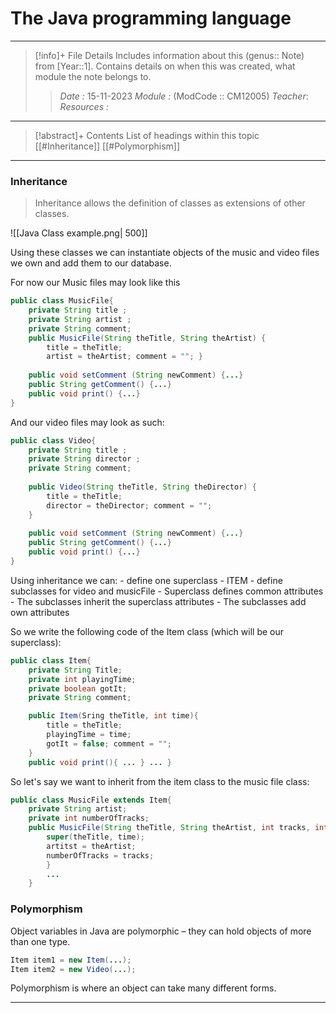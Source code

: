 # The Java programming language
---
> [!info]+ File Details
> Includes information about this (genus:: Note) from [Year::1]. Contains details on when this was created, what module the note belongs to.
> > *Date :*  15-11-2023 
> > *Module :* (ModCode :: CM12005) 
> > *Teacher*: 
> > *Resources :*

---
> [!abstract]+ Contents
> List of headings within this topic
> [[#Inheritance]]
> [[#Polymorphism]]
> 
--- 


### Inheritance
>Inheritance allows the definition of classes as extensions of other classes. 

![[Java Class example.png| 500]]

Using these classes we can instantiate objects of the music and video files we own and add them to our database. 

For now our Music files may look like this
```Java
public class MusicFile{ 
	private String title ; 
	private String artist ; 
	private String comment; 
	public MusicFile(String theTitle, String theArtist) { 
		title = theTitle; 
		artist = theArtist; comment = ""; } 
	
	public void setComment (String newComment) {...} 
	public String getComment() {...} 
	public void print() {...} 
}
```
And our video files may look as such:
``` Java
public class Video{ 
	private String title ; 
	private String director ; 
	private String comment; 
	
	public Video(String theTitle, String theDirector) { 
		title = theTitle; 
		director = theDirector; comment = ""; 
	} 
	
	public void setComment (String newComment) {...} 
	public String getComment() {...} 
	public void print() {...} 
}
```

Using inheritance we can:
	- define one superclass - ITEM
	- define subclasses for video and musicFile
	- Superclass defines common attributes
	- The subclasses inherit the superclass attributes
	- The subclasses add own attributes

So we write the following code of the Item class (which will be our superclass):
```Java
public class Item{ 
	private String Title; 
	private int playingTime; 
	private boolean gotIt; 
	private String comment; 

	public Item(Sring theTitle, int time){ 
		title = theTitle; 
		playingTime = time; 
		gotIt = false; comment = ""; 
	} 
	public void print(){ ... } ... }
```

So let's say we want to inherit from the item class to the music file class:
```Java
public class MusicFile extends Item{ 
	private String artist; 
	private int numberOfTracks; 
	public MusicFile(String theTitle, String theArtist, int tracks, int time){
		super(theTitle, time);
		artitst = theArtist; 
		numberOfTracks = tracks; 
		} 
		... 
	}

```


### Polymorphism

Object variables in Java are polymorphic – they can hold objects of more than one type.
``` Java
Item item1 = new Item(...); 
Item item2 = new Video(...);
```
Polymorphism is where an object can take many different forms.

---
